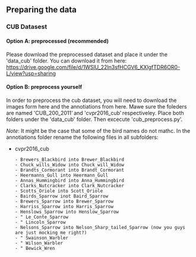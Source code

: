 ## Preparing the data

### CUB Datasest

#### Option A: preprocessed (recommended)
Please download the preprocessed dataset and place it under the 'data_cub' folder. You can download it from here: 
https://drive.google.com/file/d/1WSlU_22In3sfHCGV6_KXlgfTDR6OR0-L/view?usp=sharing


#### Option B: preprocess yourself
In order to preprocess the cub dataset, you will need to download the images form here and the annotiations from here. Mawe sure the foleders are named 'CUB_200_2011' and 'cvpr2016_cub' respectiveley. Place both folders under the 'data_cub' folder. Then excecute 'cub_preprocess.py'. 

*Note*: It might be the case that some of the bird names do not mathc. In the annotiations folder rename the following files in all subfolders: 
- cvpr2016_cub


      - Brewers_Blackbird into Brewer_Blackbird
      - Chuck_wills_Widow into Chuck_will_Widow
      - Brandts_Cormorant into Brandt_Cormorant
      - Heermanns_Gull into Heermann_Gull
      - Annas_Hummingbird into Anna_Hummingbird
      - Clarks_Nutcracker into Clark_Nutcracker
      - Scotts_Oriole into Scott_Oriole
      - Bairds_Sparrow inot Baird_Sparrow
      - Brewers_Sparrow into Brewer_Sparrow
      - Harriss_Sparrow into Harris_Sparrow
      - Henslows_Sparrow into Henslow_Sparrow
      - " Le_Conte_Sparrow
      - " Lincoln_Sparrow
      - Nelsons_Sparrow into Nelson_Sharp_tailed_Sparrow (now you guys are just mocking me right?)
      - " Swainson_Warbler
      - " Wilson_Warbler
      - " Bewick_Wren
